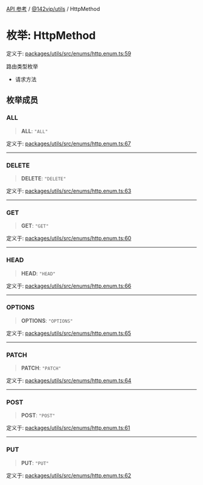[API 参考](../wiki/Home) / [@142vip/utils](../wiki/@142vip.utils) / HttpMethod

# 枚举: HttpMethod

定义于: [packages/utils/src/enums/http.enum.ts:59](https://github.com/142vip/core-x/blob/5281e59d2cdd2de59e1ea761d17ed7fe118d1e60/packages/utils/src/enums/http.enum.ts#L59)

路由类型枚举

* 请求方法

## 枚举成员

### ALL

> **ALL**: `"ALL"`

定义于: [packages/utils/src/enums/http.enum.ts:67](https://github.com/142vip/core-x/blob/5281e59d2cdd2de59e1ea761d17ed7fe118d1e60/packages/utils/src/enums/http.enum.ts#L67)

***

### DELETE

> **DELETE**: `"DELETE"`

定义于: [packages/utils/src/enums/http.enum.ts:63](https://github.com/142vip/core-x/blob/5281e59d2cdd2de59e1ea761d17ed7fe118d1e60/packages/utils/src/enums/http.enum.ts#L63)

***

### GET

> **GET**: `"GET"`

定义于: [packages/utils/src/enums/http.enum.ts:60](https://github.com/142vip/core-x/blob/5281e59d2cdd2de59e1ea761d17ed7fe118d1e60/packages/utils/src/enums/http.enum.ts#L60)

***

### HEAD

> **HEAD**: `"HEAD"`

定义于: [packages/utils/src/enums/http.enum.ts:66](https://github.com/142vip/core-x/blob/5281e59d2cdd2de59e1ea761d17ed7fe118d1e60/packages/utils/src/enums/http.enum.ts#L66)

***

### OPTIONS

> **OPTIONS**: `"OPTIONS"`

定义于: [packages/utils/src/enums/http.enum.ts:65](https://github.com/142vip/core-x/blob/5281e59d2cdd2de59e1ea761d17ed7fe118d1e60/packages/utils/src/enums/http.enum.ts#L65)

***

### PATCH

> **PATCH**: `"PATCH"`

定义于: [packages/utils/src/enums/http.enum.ts:64](https://github.com/142vip/core-x/blob/5281e59d2cdd2de59e1ea761d17ed7fe118d1e60/packages/utils/src/enums/http.enum.ts#L64)

***

### POST

> **POST**: `"POST"`

定义于: [packages/utils/src/enums/http.enum.ts:61](https://github.com/142vip/core-x/blob/5281e59d2cdd2de59e1ea761d17ed7fe118d1e60/packages/utils/src/enums/http.enum.ts#L61)

***

### PUT

> **PUT**: `"PUT"`

定义于: [packages/utils/src/enums/http.enum.ts:62](https://github.com/142vip/core-x/blob/5281e59d2cdd2de59e1ea761d17ed7fe118d1e60/packages/utils/src/enums/http.enum.ts#L62)
